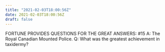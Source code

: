 ```yaml
---
title: "2021-02-03T18:00:56Z"
date: 2021-02-03T18:00:56Z
draft: false
---
```


FORTUNE PROVIDES QUESTIONS FOR THE GREAT ANSWERS: #15
A:	The Royal Canadian Mounted Police.
Q:	What was the greatest achievement in taxidermy?
